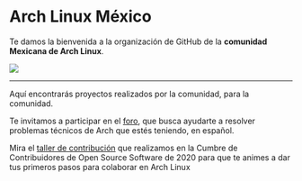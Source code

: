 # Arch Linux México

Te damos la bienvenida a la organización de GitHub de la **comunidad Mexicana de Arch Linux**.

![](https://i.imgur.com/ZfU3EtQ.png)

---
Aquí encontrarás proyectos realizados por la comunidad, para la comunidad.

Te invitamos a participar en el [foro](https://github.com/archlinuxmx/foro/discussions), que busca ayudarte a resolver problemas técnicos de Arch que estés teniendo, en español.

Mira el [taller de contribución](https://www.youtube.com/watch?v=a4KpbdGiwtk) que realizamos en la Cumbre de Contribuidores de Open Source Software de 2020 para que te animes a dar tus primeros pasos para colaborar en Arch Linux
